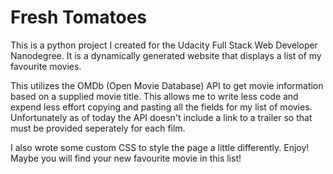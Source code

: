 # Fresh Tomatoes

This is a python project I created for the Udacity Full Stack Web Developer Nanodegree.  It is a dynamically generated website that displays a list of my favourite movies.

This utilizes the OMDb (Open Movie Database) API to get movie information based on a supplied movie title.  This allows me to write less code and expend less effort copying and pasting all the fields for my list of movies.  Unfortunately as of today the API doesn't include a link to a trailer so that must be provided seperately for each film.

I also wrote some custom CSS to style the page a little differently.  Enjoy!  Maybe you will find your new favourite movie in this list!
